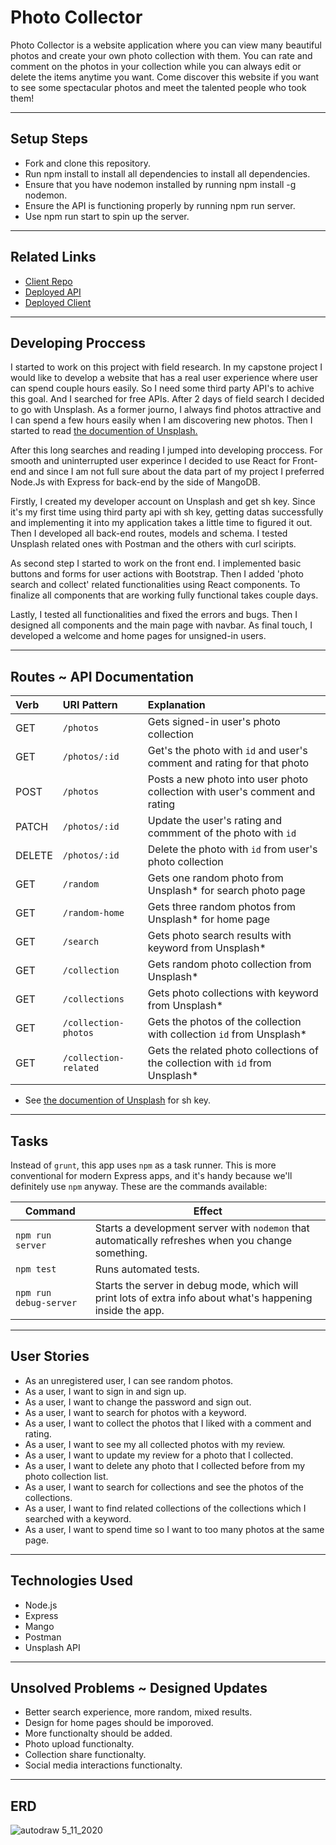 # Photo Collector

Photo Collector is a website application where you can view many beautiful photos and
create your own photo collection with them. You can rate and comment on the photos in your collection while you
can always edit or delete the items anytime you want. Come discover this website if you want to see
some spectacular photos and meet the talented people who took them!

* * *

## Setup Steps

<ul>
 <li> Fork and clone this repository.</li>
 <li> Run npm install to install all dependencies to install all dependencies.</li>
 <li>Ensure that you have nodemon installed by running npm install -g nodemon.</li>
 <li>Ensure the API is functioning properly by running npm run server.</li>
 <li> Use npm run start to spin up the server.</li>
</ul>

* * *

## Related Links

<ul>
  <li><a target="_blank" rel="noopener noreferrer" href="https://github.com/ozenesat/photo-collector-client">Client Repo</a></li>
  <li><a target="_blank" rel="noopener noreferrer" href="https://mysterious-escarpment-32571.herokuapp.com">Deployed API</a></li>
  <li><a target="_blank" rel="noopener noreferrer" href="https://ozenesat.github.io/photo-collector-client/">Deployed Client</a></li>
</ul>

* * *

## Developing Proccess

I started to work on this project with field research. In my capstone project I would like to develop a website that has a real user experience where user can spend couple hours easily. So I need some third party API's to achive this goal. And I searched for free APIs. After 2 days of field search I decided to go with Unsplash. As a former journo, I always find photos attractive and I can spend a few hours easily when I am discovering new photos. Then I started to read <a target="_blank" rel="noopener noreferrer" href="https://unsplash.com/documentation"> the documention of Unsplash.</a>

After this long searches and reading I jumped into developing proccess. For smooth and uninterrupted user experince I decided to use React for Front-end and since I am not full sure about the data part of my project I preferred Node.Js with Express for back-end by the side of MangoDB.

Firstly, I created my developer account on Unsplash and get sh key. Since it's my first time using third party api with sh key, getting datas successfully and implementing it into my application takes a little time to figured it out. Then I developed all back-end routes, models and schema. I tested Unsplash related ones with Postman and the others with curl sciripts.

As second step I started to work on the front end. I implemented basic buttons and forms for user actions with Bootstrap. Then I added 'photo search and collect' related functionalities using React components. To finalize all components that are working fully functional takes couple days.

Lastly, I tested all functionalities and fixed the errors and bugs. Then I designed all components and the main page with navbar. As final touch, I developed a welcome and home pages for unsigned-in users.

* * *

## Routes ~ API Documentation

| Verb   | URI Pattern           | Explanation                                                                    |
| :----- | :-------------------- | :----------------------------------------------------------------------------- |
| GET    | `/photos`             | Gets signed-in user's photo collection                                         |
| GET    | `/photos/:id`         | Get's the photo with `id` and user's comment and rating for that photo         |
| POST   | `/photos`             | Posts a new photo into user photo collection with user's comment and rating    |
| PATCH  | `/photos/:id`         | Update the user's rating and commment of the photo with `id`                   |
| DELETE | `/photos/:id`         | Delete the photo with `id` from user's photo collection                        |
| GET    | `/random`             | Gets one random photo from Unsplash\* for search photo page                    |
| GET    | `/random-home`        | Gets three random photos from Unsplash\* for home page                         |
| GET    | `/search`             | Gets photo search results with keyword from Unsplash\*                         |
| GET    | `/collection`         | Gets random photo collection from Unsplash\*                                   |
| GET    | `/collections`        | Gets photo collections with keyword from Unsplash\*                            |
| GET    | `/collection-photos`  | Gets the photos of the collection with collection `id` from Unsplash\*         |
| GET    | `/collection-related` | Gets the related photo collections of the collection with `id` from Unsplash\* |

-   See <a target="_blank" rel="noopener noreferrer" href="https://unsplash.com/documentation"> the documention of Unsplash</a> for sh key.

* * *

## Tasks

Instead of `grunt`, this app uses `npm` as a task runner. This is more
conventional for modern Express apps, and it's handy because we'll definitely
use `npm` anyway. These are the commands available:

| Command                | Effect                                                                                                      |
| ---------------------- | ----------------------------------------------------------------------------------------------------------- |
| `npm run server`       | Starts a development server with `nodemon` that automatically refreshes when you change something.          |
| `npm test`             | Runs automated tests.                                                                                       |
| `npm run debug-server` | Starts the server in debug mode, which will print lots of extra info about what's happening inside the app. |

* * *

## User Stories

<ul>
  <li> As an unregistered user, I can see random photos.</li>
  <li> As a user, I want to sign in and sign up.</li>
  <li> As a user, I want to change the password and sign out.</li>
  <li> As a user, I want to search for photos with a keyword.</li>
  <li> As a user, I want to collect the photos that I liked with a comment and rating.</li>
  <li> As a user, I want to see my all collected photos with my review.</li>
  <li> As a user, I want to update my review for a photo that I collected.</li>
  <li> As a user, I want to delete any photo that I collected before from my photo collection list.</li>
  <li> As a user, I want to search for collections and see the photos of the collections.</li>
  <li> As a user, I want to find related collections of the collections which I searched with a keyword.</li>
  <li> As a user, I want to spend time so I want to too many photos at the same page.</li>
</ul>

* * *

## Technologies Used

<ul>
  <li>Node.js</li>
  <li>Express</li>
  <li>Mango</li>
  <li>Postman</li>
  <li>Unsplash API</li>
</ul>

* * *

## Unsolved Problems ~ Designed Updates

<ul>
  <li> Better search experience, more random, mixed results.</li>
  <li> Design for home pages should be imporoved.</li>
  <li> More functionalty should be added.</li>
  <li> Photo upload functionalty.</li>
  <li> Collection share functionalty.</li>
  <li> Social media interactions functionalty.</li>
</ul>

* * *

## ERD

![autodraw 5_11_2020](https://media.git.generalassemb.ly/user/26372/files/94c75b00-936e-11ea-9271-e96497c86b7e)
